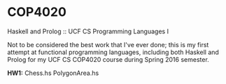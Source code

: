 # COP4020
Haskell and Prolog :: UCF CS Programming Languages I

Not to be considered the best work that I've ever done; this is my first attempt at functional programming languages, including both Haskell and Prolog for my UCF CS COP4020 course during Spring 2016 semester.

**HW1:**  Chess.hs 
          PolygonArea.hs

